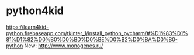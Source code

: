 # python4kid

https://learn4kid-python.firebaseapp.com/tkinter_1/install_python_pycharm/#%D1%83%D1%81%D1%82%D0%B0%D0%BD%D0%BE%D0%B2%D0%BA%D0%B0-python
New: 
http://www.monogenes.ru/
